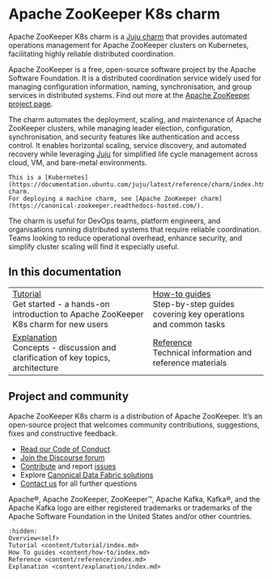 # Apache ZooKeeper K8s charm

Apache ZooKeeper K8s charm is a [Juju charm](https://canonical-juju.readthedocs-hosted.com/en/latest/user/reference/charm/) that provides automated operations management for Apache ZooKeeper clusters on Kubernetes, facilitating highly reliable distributed coordination.

Apache ZooKeeper is a free, open-source software project by the Apache Software Foundation. It is a distributed coordination service widely used for managing configuration information, naming, synchronisation, and group services in distributed systems. Find out more at the [Apache ZooKeeper project page](https://zookeeper.apache.org/).

The charm automates the deployment, scaling, and maintenance of Apache ZooKeeper clusters, while managing leader election, configuration, synchronisation, and security features like authentication and access control. It enables horizontal scaling, service discovery, and automated recovery while leveraging [Juju](https://juju.is/) for simplified life cycle management across cloud, VM, and bare-metal environments.

```{note}
This is a [Kubernetes](https://documentation.ubuntu.com/juju/latest/reference/charm/index.html#kubernetes) charm.
For deploying a machine charm, see [Apache ZooKeeper charm](https://canonical-zookeeper.readthedocs-hosted.com/).
```

The charm is useful for DevOps teams, platform engineers, and organisations running distributed systems that require reliable coordination. Teams looking to reduce operational overhead, enhance security, and simplify cluster scaling will find it especially useful.

## In this documentation

| | |
|--|--|
|  [Tutorial](content/tutorial/index.md) </br>  Get started - a hands-on introduction to Apache ZooKeeper K8s charm for new users </br> |  [How-to guides](content/how-to/index.md) </br> Step-by-step guides covering key operations and common tasks |
|  [Explanation](content/explanation/index.md) </br> Concepts - discussion and clarification of key topics, architecture | [Reference](content/reference/index.md) </br> Technical information and reference materials | 

## Project and community

Apache ZooKeeper K8s charm is a distribution of Apache ZooKeeper. It’s an open-source project that welcomes community contributions, suggestions, fixes and constructive feedback.

- [Read our Code of Conduct](https://ubuntu.com/community/code-of-conduct)
- [Join the Discourse forum](https://discourse.charmhub.io/tag/kafka)
- [Contribute](https://github.com/canonical/zookeeper-k8s-operator/blob/main/CONTRIBUTING.md) and report [issues](https://github.com/canonical/zookeeper-k8s-operator/issues/new)
- Explore [Canonical Data Fabric solutions](https://canonical.com/data)
- [Contact us](https://discourse.charmhub.io/t/13107) for all further questions

Apache®, Apache ZooKeeper, ZooKeeper™, Apache Kafka, Kafka®, and the Apache Kafka logo are either registered trademarks or trademarks of the Apache Software Foundation in the United States and/or other countries.

```{toctree}
:hidden:
Overview<self>
Tutorial <content/tutorial/index.md>
How To guides <content/how-to/index.md>
Reference <content/reference/index.md>
Explanation <content/explanation/index.md>
```
